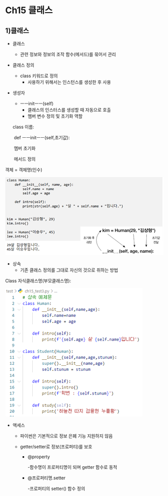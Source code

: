# Ch15 클래스

## 1)클래스

- 클래스
  - 관련 정보와 정보의 조작 함수(메서드)를 묶어서 관리



- 클래스 정의
  - class 키워드로 정의
    - 사용하기 위해서는 인스턴스를 생성한 후 사용



- 생성자

  - ㅡㅡinitㅡㅡ(self)
    - 클래스의 인스터스를 생성할 때 자동으로 호출
    - 멤버 변수 정의 및 초기화 역할

  class 이름:

  ​	def ㅡㅡinitㅡㅡ(self,초기값):

  ​		멤버 초기화

  ​	메서드 정의

객체 = 객체명(인수)

![image-20210111220345998](python_ch15.assets/image-20210111220345998.png)



- 상속
  - 기존 클래스 정의를 그대로 자신의 것으로 취하는 방법

Class 자식클래스명(부모클래스명):

 ![image-20210125000049560](python_ch15.assets/image-20210125000049560.png)

- 액세스

  - 파이썬은 기본적으로 정보 은폐 기능 지원하지 않음

  - getter/setter로 정보(프로퍼티)를 보호

    - @property

      -함수명이 프로퍼티명이 되며 getter 함수로 동적

    - @프로퍼티명.setter

      -프로퍼티의 setter() 함수 정의